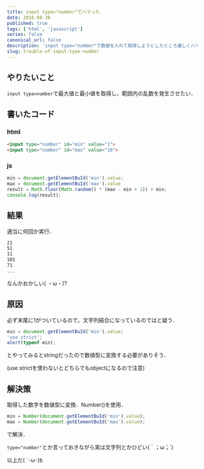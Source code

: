 ```yaml
---
title: input type="number"でハマった
date: 2018-08-30
published: true
tags: ['html', 'javascript']
series: false
canonical_url: false
description: 'input type="number"で数値を入れて取得しようとしたところ激しくハマったのでメモ'
slug: trouble-of-input-type-number
---
```


## **やりたいこと**
`input type=number`で最大値と最小値を取得し，範囲内の乱数を発生させたい．

## **書いたコード**

### **html**

```html
<input type="number" id="min" value="1">
<input type="number" id="max" value="10">
```

### **js**

```javascript
min = document.getElementBuId('min').value;
max = document.getElementBuId('max').value
result = Math.floor(Math.random() * (max - min + 1)) + min;
console.log(result);
```

## **結果**

適当に何回か実行．

```bash
21
51
11
101
71
...
```

なんかおかしい( ・ω・)?

## **原因**

必ず末尾に1がついているので，文字列結合になっているのではと疑う．

```javascript
min = document.getElementBuId('min').value;
'use strict';
alert(typeof min);
```

とやってみるとstringだったので数値型に変換する必要がありそう．

(use strictを使わないとどちらでもobjectになるので注意)

## **解決策**

取得した数字を数値型に変換．Number()を使用．

```javascript
min = Number(document.getElementBuId('min').value);
max = Number(document.getElementBuId('max').value);
```

で解決．

`type="number"`とか言っておきながら実は文字列とかひどい(｀；ω；´)

以上だ( `･ω･)b
